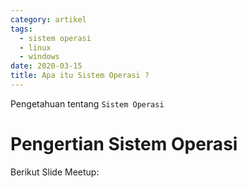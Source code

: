 ```yaml
---
category: artikel
tags:
  - sistem operasi
  - linux
  - windows
date: 2020-03-15
title: Apa itu Sistem Operasi ?
---
```


Pengetahuan tentang `Sistem Operasi` 

<!-- more -->

# Pengertian Sistem Operasi

Berikut Slide Meetup:

